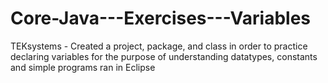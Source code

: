 # Core-Java---Exercises---Variables
TEKsystems - Created a project, package, and class in order to practice declaring variables for the purpose of understanding datatypes, constants and simple programs ran in Eclipse
